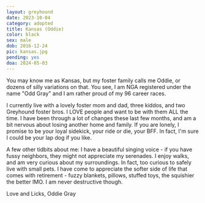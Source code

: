 ```yaml
---
layout: greyhound
date: 2023-10-04
category: adopted
title: Kansas (Oddie)
color: black
sex: male
dob: 2016-12-24
pic: kansas.jpg
pending: yes
doa: 2024-05-03
---
```

You may know me as Kansas, but my foster family calls me Oddie, or dozens of silly variations on that. You see, I am NGA registered under the name "Odd Gray" and I am rather proud of my 96 career races.  

I currently live with a lovely foster mom and dad, three kiddos, and two Greyhound foster bros. I LOVE people and want to be with them ALL the time.  I have been through a lot of changes these last few months, and am a bit nervous about losing another home and family. If you are lonely, I promise to be your loyal sidekick, your ride or die, your BFF. In fact, I'm sure I could be your lap dog if you like. 

A few other tidbits about me: I have a beautiful singing voice - if you have fussy neighbors, they might not appreciate my serenades. I enjoy walks, and am very curious about my surroundings. In fact, too curious to safely live with small pets.  I have come to appreciate the softer side of life that comes with retirement - fuzzy blankets, pillows, stuffed toys, the squishier the better IMO. I am never destructive though.

Love and Licks, Oddie Gray
